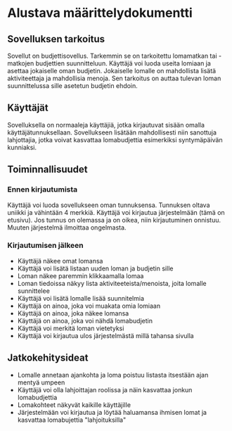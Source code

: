 # Alustava määrittelydokumentti

## Sovelluksen tarkoitus

Sovellut on budjettisovellus. Tarkemmin se on tarkoitettu lomamatkan tai 
-matkojen budjettien suunnitteluun. Käyttäjä voi luoda useita lomiaan ja 
asettaa jokaiselle oman budjetin. Jokaiselle lomalle on mahdollista 
lisätä aktiviteettaja ja mahdollisia menoja. Sen tarkoitus on auttaa 
tulevan loman suunnittelussa sille asetetun budjetin ehdoin. 

## Käyttäjät
Sovelluksella on normaaleja käyttäjiä, jotka 
kirjautuvat sisään omalla käyttäjätunnuksellaan. Sovellukseen lisätään 
mahdollisesti niin sanottuja lahjottajia, jotka voivat kasvattaa 
lomabudjettia esimerkiksi syntymäpäivän kunniaksi.

## Toiminnallisuudet
### Ennen kirjautumista
Käyttäjä voi luoda sovellukseen oman tunnuksensa. Tunnuksen oltava 
uniikki ja vähintään 4 merkkiä.
Käyttäjä voi kirjautua järjestelmään (tämä on etusivu). Jos tunnus on 
olemassa ja on oikea, niin kirjautuminen onnistuu. Muuten järjestelmä 
ilmoittaa ongelmasta.

### Kirjautumisen jälkeen
- Käyttäjä näkee omat lomansa
- Käyttäjä voi lisätä listaan uuden loman ja budjetin sille
- Loman näkee paremmin klikkaamalla lomaa
- Loman tiedoissa näkyy lista aktiviteeteista/menoista, joita lomalle 
sunnittelee
- Käyttäjä voi lisätä lomalle lisää suunnitelmia
- Käyttäjä on ainoa, joka voi muakata omia lomiaan
- Käyttäjä on ainoa, joka näkee lomansa
- Käyttäjä on ainoa, joka voi nähdä lomabudjetin
- Käyttäjä voi merkitä loman vietetyksi
- Käyttäjä voi kirjautua ulos järjestelmästä millä tahansa sivulla

## Jatkokehitysideat
- Lomalle annetaan ajankohta ja loma poistuu listasta itsestään ajan 
mentyä umpeen
- Käyttäjä voi olla lahjoittajan roolissa ja näin kasvattaa jonkun lomabudjettia
- Lomakohteet näkyvät kaikille käyttäjille
- Järjestelmään voi kirjautua ja löytää haluamansa ihmisen lomat ja 
kasvattaa lomabujettia "lahjoituksilla"
